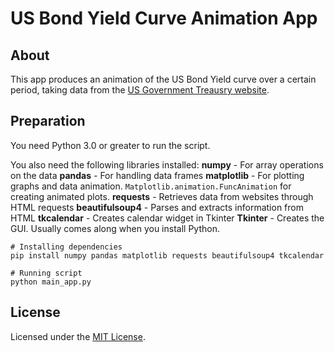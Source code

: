 # US Bond Yield Curve Animation App

## About

This app produces an animation of the US Bond Yield curve over a certain period, taking data from the [US Government Treausry website](https://home.treasury.gov/resource-center/data-chart-center/interest-rates/TextView?type=daily_treasury_yield_curve).

## Preparation
You need Python 3.0 or greater to run the script.

You also need the following libraries installed:
**numpy** - For array operations on the data
**pandas** - For handling data frames
**matplotlib** - For plotting graphs and data animation.  `Matplotlib.animation.FuncAnimation` for creating animated plots.
**requests** - Retrieves data from websites through HTML requests
**beautifulsoup4** - Parses and extracts information from HTML
**tkcalendar** - Creates calendar widget in Tkinter
**Tkinter** - Creates the GUI. Usually comes along when you install Python.
```
# Installing dependencies
pip install numpy pandas matplotlib requests beautifulsoup4 tkcalendar

# Running script
python main_app.py
```

## License
Licensed under the [MIT License](https://opensource.org/license/mit).


